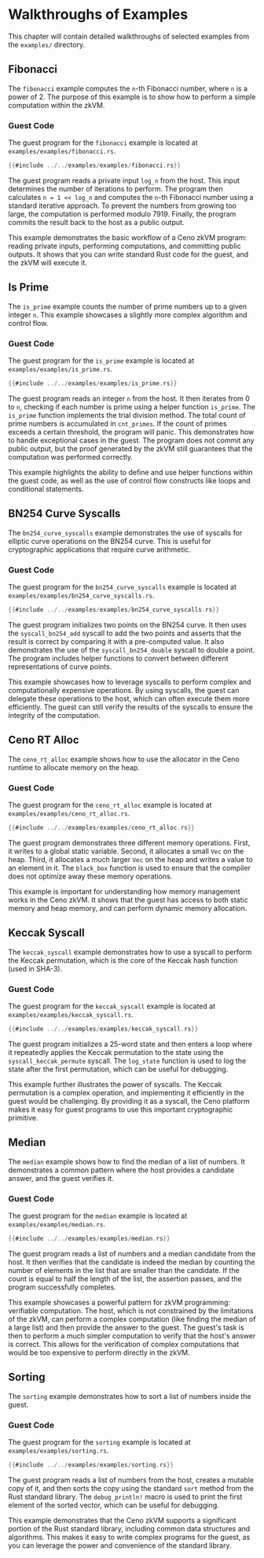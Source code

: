 # Walkthroughs of Examples

This chapter will contain detailed walkthroughs of selected examples from the `examples/` directory.

## Fibonacci

The `fibonacci` example computes the `n`-th Fibonacci number, where `n` is a power of 2. The purpose of this example is to show how to perform a simple computation within the zkVM.

### Guest Code

The guest program for the `fibonacci` example is located at `examples/examples/fibonacci.rs`.

```rust
{{#include ../../examples/examples/fibonacci.rs}}
```

The guest program reads a private input `log_n` from the host. This input determines the number of iterations to perform. The program then calculates `n = 1 << log_n` and computes the `n`-th Fibonacci number using a standard iterative approach. To prevent the numbers from growing too large, the computation is performed modulo 7919. Finally, the program commits the result back to the host as a public output.

This example demonstrates the basic workflow of a Ceno zkVM program: reading private inputs, performing computations, and committing public outputs. It shows that you can write standard Rust code for the guest, and the zkVM will execute it.

## Is Prime

The `is_prime` example counts the number of prime numbers up to a given integer `n`. This example showcases a slightly more complex algorithm and control flow.

### Guest Code

The guest program for the `is_prime` example is located at `examples/examples/is_prime.rs`.

```rust
{{#include ../../examples/examples/is_prime.rs}}
```

The guest program reads an integer `n` from the host. It then iterates from 0 to `n`, checking if each number is prime using a helper function `is_prime`. The `is_prime` function implements the trial division method. The total count of prime numbers is accumulated in `cnt_primes`. If the count of primes exceeds a certain threshold, the program will panic. This demonstrates how to handle exceptional cases in the guest. The program does not commit any public output, but the proof generated by the zkVM still guarantees that the computation was performed correctly.

This example highlights the ability to define and use helper functions within the guest code, as well as the use of control flow constructs like loops and conditional statements.

## BN254 Curve Syscalls

The `bn254_curve_syscalls` example demonstrates the use of syscalls for elliptic curve operations on the BN254 curve. This is useful for cryptographic applications that require curve arithmetic.

### Guest Code

The guest program for the `bn254_curve_syscalls` example is located at `examples/examples/bn254_curve_syscalls.rs`.

```rust
{{#include ../../examples/examples/bn254_curve_syscalls.rs}}
```

The guest program initializes two points on the BN254 curve. It then uses the `syscall_bn254_add` syscall to add the two points and asserts that the result is correct by comparing it with a pre-computed value. It also demonstrates the use of the `syscall_bn254_double` syscall to double a point. The program includes helper functions to convert between different representations of curve points.

This example showcases how to leverage syscalls to perform complex and computationally expensive operations. By using syscalls, the guest can delegate these operations to the host, which can often execute them more efficiently. The guest can still verify the results of the syscalls to ensure the integrity of the computation.

## Ceno RT Alloc

The `ceno_rt_alloc` example shows how to use the allocator in the Ceno runtime to allocate memory on the heap.

### Guest Code

The guest program for the `ceno_rt_alloc` example is located at `examples/examples/ceno_rt_alloc.rs`.

```rust
{{#include ../../examples/examples/ceno_rt_alloc.rs}}
```

The guest program demonstrates three different memory operations. First, it writes to a global static variable. Second, it allocates a small `Vec` on the heap. Third, it allocates a much larger `Vec` on the heap and writes a value to an element in it. The `black_box` function is used to ensure that the compiler does not optimize away these memory operations.

This example is important for understanding how memory management works in the Ceno zkVM. It shows that the guest has access to both static memory and heap memory, and can perform dynamic memory allocation.

## Keccak Syscall

The `keccak_syscall` example demonstrates how to use a syscall to perform the Keccak permutation, which is the core of the Keccak hash function (used in SHA-3).

### Guest Code

The guest program for the `keccak_syscall` example is located at `examples/examples/keccak_syscall.rs`.

```rust
{{#include ../../examples/examples/keccak_syscall.rs}}
```

The guest program initializes a 25-word state and then enters a loop where it repeatedly applies the Keccak permutation to the state using the `syscall_keccak_permute` syscall. The `log_state` function is used to log the state after the first permutation, which can be useful for debugging.

This example further illustrates the power of syscalls. The Keccak permutation is a complex operation, and implementing it efficiently in the guest would be challenging. By providing it as a syscall, the Ceno platform makes it easy for guest programs to use this important cryptographic primitive.

## Median

The `median` example shows how to find the median of a list of numbers. It demonstrates a common pattern where the host provides a candidate answer, and the guest verifies it.

### Guest Code

The guest program for the `median` example is located at `examples/examples/median.rs`.

```rust
{{#include ../../examples/examples/median.rs}}
```

The guest program reads a list of numbers and a median candidate from the host. It then verifies that the candidate is indeed the median by counting the number of elements in the list that are smaller than the candidate. If the count is equal to half the length of the list, the assertion passes, and the program successfully completes.

This example showcases a powerful pattern for zkVM programming: verifiable computation. The host, which is not constrained by the limitations of the zkVM, can perform a complex computation (like finding the median of a large list) and then provide the answer to the guest. The guest's task is then to perform a much simpler computation to verify that the host's answer is correct. This allows for the verification of complex computations that would be too expensive to perform directly in the zkVM.

## Sorting

The `sorting` example demonstrates how to sort a list of numbers inside the guest.

### Guest Code

The guest program for the `sorting` example is located at `examples/examples/sorting.rs`.

```rust
{{#include ../../examples/examples/sorting.rs}}
```

The guest program reads a list of numbers from the host, creates a mutable copy of it, and then sorts the copy using the standard `sort` method from the Rust standard library. The `debug_println!` macro is used to print the first element of the sorted vector, which can be useful for debugging.

This example demonstrates that the Ceno zkVM supports a significant portion of the Rust standard library, including common data structures and algorithms. This makes it easy to write complex programs for the guest, as you can leverage the power and convenience of the standard library.
